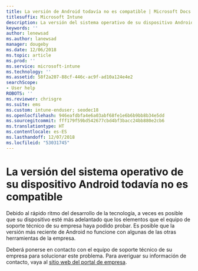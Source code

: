 ```yaml
---
title: La versión de Android todavía no es compatible | Microsoft Docs
titlesuffix: Microsoft Intune
description: La versión del sistema operativo de su dispositivo Android todavía no es compatible.
keywords: ''
author: lenewsad
ms.author: lanewsad
manager: dougeby
ms.date: 12/06/2018
ms.topic: article
ms.prod: ''
ms.service: microsoft-intune
ms.technology: ''
ms.assetid: 58f2a207-88cf-446c-ac9f-ad10a124e4e2
searchScope:
- User help
ROBOTS: ''
ms.reviewer: chrisgre
ms.suite: ems
ms.custom: intune-enduser; seodec18
ms.openlocfilehash: 946eafdbfa4e6a03abf68fe1e6b6b9bb8b34e5dd
ms.sourcegitcommit: fff179f59bd542677cbd4bf3bacc24bb880e2cb6
ms.translationtype: HT
ms.contentlocale: es-ES
ms.lasthandoff: 12/07/2018
ms.locfileid: "53031745"
---
```

# <a name="your-android-devices-operating-system-version-isnt-yet-supported"></a>La versión del sistema operativo de su dispositivo Android todavía no es compatible

Debido al rápido ritmo del desarrollo de la tecnología, a veces es posible que su dispositivo esté más adelantado que los elementos que el equipo de soporte técnico de su empresa haya podido probar. Es posible que la versión más reciente de Android no funcione con algunas de las otras herramientas de la empresa.

Deberá ponerse en contacto con el equipo de soporte técnico de su empresa para solucionar este problema. Para averiguar su información de contacto, vaya al [sitio web del portal de empresa](https://go.microsoft.com/fwlink/?linkid=2010980).
